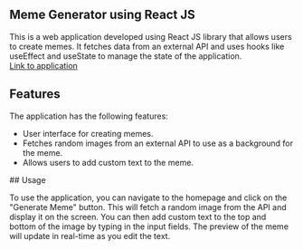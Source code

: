 ## Meme Generator using React JS

This is a web application developed using React JS library that allows users to create memes. It fetches data from an external API and uses hooks like useEffect and useState to manage the state of the application.
<br/>
<a href="https://damymeister.github.io/memegenerator/" target="_blank" >Link to application</a>

## Features

The application has the following features:
<ul>
<li>User interface for creating memes.</li>
<li>Fetches random images from an external API to use as a background for the meme.</li>
<li>Allows users to add custom text to the meme.</li>
</ul>
## Usage

To use the application, you can navigate to the homepage and click on the "Generate Meme" button. This will fetch a random image from the API and display it on the screen.
You can then add custom text to the top and bottom of the image by typing in the input fields. The preview of the meme will update in real-time as you edit the text.
